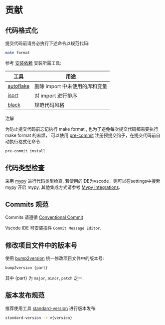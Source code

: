 # 贡献

## 代码格式化

提交代码前请务必执行下述命令以规范代码:

```bash
make format
```

参考 [安装依赖](http://127.0.0.1:5500/docs/_build/html/dev.html#id2) 安装所需工具:

| 工具                                            | 用途                           |
| ----------------------------------------------- | ------------------------------ |
| [autoflake](https://github.com/PyCQA/autoflake) | 删除 import 中未使用的库和变量 |
| [isort](https://github.com/PyCQA/isort)         | 对 import 进行排序             |
| [black](https://github.com/psf/black)           | 规范代码风格                   |

注解

为防止提交代码前忘记执行 make format , 也为了避免每次提交代码都需要执行 make format 的麻烦， 可以使用 [pre-commit](https://pre-commit.com/) 注册预提交钩子，在提交代码前自动执行格式化命令.

```bash
pre-commit install
```

## 代码类型检查

采用 [mypy](http://mypy-lang.org/) 进行代码类型检查, 若使用的IDE为vscode，则可以在settings中搜索 mypy 开启 mypy, 其他集成方式请参考 [Mypy Integrations](https://github.com/python/mypy#integrations).

## Commits 规范

Commits 请遵循 [Conventional Commit](https://www.conventionalcommits.org/en)

Vscode IDE 可安装插件 `Commit Message Editor`.

## 修改项目文件中的版本号

使用 [bump2version](https://github.com/c4urself/bump2version) 统一修改项目文件中的版本号:

```bash
bump2version {part}
```

其中 {part} 为 `major`, `minor`, `patch` 之一.

## 版本发布规范

推荐使用工具 [standard-version](https://github.com/conventional-changelog/standard-version) 进行版本发布:

```bash
standard-version -r v{version}
```
